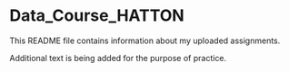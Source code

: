 # Data_Course_HATTON

This README file contains information about my uploaded assignments.

Additional text is being added for the purpose of practice.
